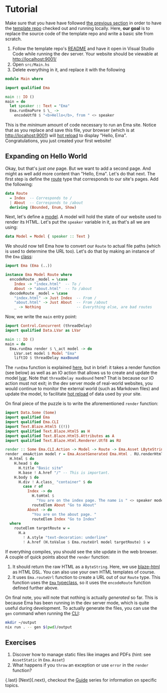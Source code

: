 # Tutorial

Make sure that you have have followed [the previous section](start.md) in order to have the [template repo](https://github.com/srid/ema-template) checked out and running locally. Here, **our goal** is to replace the source code of the template repo and write a basic site from scratch.

1. Follow the template repo's [README](https://github.com/srid/ema-template#getting-started) and have it open in Visual Studio Code while running the dev server. Your website should be viewable at <http://localhost:9001/>
1. Open `src/Main.hs`
1. Delete everything in it, and replace it with the following

```haskell
module Main where

import qualified Ema

main :: IO ()
main = do
  let speaker :: Text = "Ema"
  Ema.runEmaPure $ \_ ->
    encodeUtf8 $ "<b>Hello</b>, from " <> speaker
```

This is the *minimum* amount of code necessary to run an Ema site. Notice that as you replace and save this file, your browser (which is at <http://locahost:9001>) will [hot reload](concepts/hot-reload.md) to display "Hello, Ema". Congratulations, you just created your first website! 

## Expanding on Hello World

Okay, but that's just *one* page. But we want to add a second page. And might as well add more content than "Hello, Ema". Let's do that next. The first step is define the [route](guide/routes.md) type that corresponds to our site's pages. Add the following:

```haskell
data Route
  = Index  -- Corresponds to /
  | About  -- Corresponds to /about
  deriving (Bounded, Enum, Show)
```

Next, let's define a [model](guide/model.md). A model will hold the state of our website used to render its HTML. Let's put the `speaker` variable in it, as that's all we are using:

```haskell
data Model = Model { speaker :: Text }
```

We should now tell Ema how to convert our `Route` to actual file paths (which is used to determine the URL too). Let's do that by making an instance of the `Ema` [class](guide/class.md):

```haskell
import Ema (Ema (..))

instance Ema Model Route where
  encodeRoute _model = \case
    Index -> "index.html"  -- To /
    About -> "about.html"  -- To /about
  decodeRoute _model = \case
    "index.html" -> Just Index  -- From /
    "about.html" -> Just About  -- From /about
    _ -> Nothing                -- Everything else, are bad routes
```

Now, we write the `main` entry point:

```haskell
import Control.Concurrent (threadDelay)
import qualified Data.LVar as LVar

main :: IO ()
main = do
  Ema.runEma render $ \_act model -> do
    LVar.set model $ Model "Ema"
    liftIO $ threadDelay maxBound
```

The `runEma` function is explained [here](guide/class.md), but in brief: it takes a render function (see below) as well as an IO action that allows us to create and update the model [lvar](concepts/lvar.md). Note that `threadDelay maxBound` here? That is because our IO action must not exit; in the dev server mode of real-world websites, you would continue to monitor the external world (such as Markdown files) and update the model, to facilitate [hot reload](concepts/hot-reload.md) of data used by your site.

On final piece of the puzzle is to write the aforementioned `render` function:

```haskell
import Data.Some (Some)
import qualified Ema
import qualified Ema.CLI
import Text.Blaze.Html5 ((!))
import qualified Text.Blaze.Html5 as H
import qualified Text.Blaze.Html5.Attributes as A
import qualified Text.Blaze.Html.Renderer.Utf8 as RU

render :: Some Ema.CLI.Action -> Model -> Route -> Ema.Asset LByteString
render _emaAction model r = Ema.AssetGenerated Ema.Html . RU.renderHtml $
  H.html $ do
    H.head $ do 
      H.title "Basic site"
      H.base ! A.href "/" -- This is important.
    H.body $ do
      H.div ! A.class_ "container" $ do
        case r of
          Index -> do
            H.toHtml $
              "You are on the index page. The name is " <> speaker model
            routeElem About "Go to About"
          About -> do
            "You are on the about page. "
            routeElem Index "Go to Index"
  where
    routeElem targetRoute w =
      H.a 
        ! A.style "text-decoration: underline" 
        ! A.href (H.toValue $ Ema.routeUrl model targetRoute) $ w
```

If everything compiles, you should see the site update in the web browser. A couple of quick points about the `render` function:

1. It should return the raw HTML as a `ByteString`. Here, we use [blaze-html](https://hackage.haskell.org/package/blaze-html) as HTML DSL. You can also use your own HTML templates of course.
1. It uses `Ema.routeUrl` function to create a URL out of our `Route` type. This function uses the [`Ema` typeclass](guide/class.md), so it uses the `encodeRoute` function defined further above.

On final note, you will note that nothing is actually *generated* so far. This is because Ema has been running in the dev server mode, which is quite useful during development. To actually generate the files, you can use the `gen` command when running the [CLI](concepts/cli.md):

```sh
mkdir ~/output
nix run . -- gen $(pwd)/output
```

## Exercises

1. Discover how to manage static files like images and PDFs (hint: see `AssetStatic` in `Ema.Asset`)
2. What happens if you `throw` an exception or use `error` in the `render` function?

{.last}
[Next]{.next}, checkout the [Guide](guide.md) series for information on specific topics.
